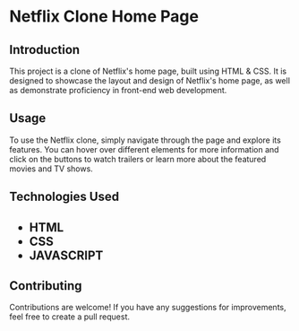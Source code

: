 <h1>Netflix Clone Home Page</h1>

<h2>Introduction</h2>
<p>This project is a clone of Netflix's home page, built using HTML & CSS. It is designed to showcase the layout and design of Netflix's home page, as well as demonstrate proficiency in front-end web development.</p>

<h2>Usage</h2>
<p>To use the Netflix clone, simply navigate through the page and explore its features. You can hover over different elements for more information and click on the buttons to watch trailers or learn more about the featured movies and TV shows.</p>

<h2>Technologies Used<h2>
<ul>
  <li>HTML</li>
  <li>CSS</li>
  <li>JAVASCRIPT</li>
</ul>

<h2>Contributing</h2>
<p>Contributions are welcome! If you have any suggestions for improvements, feel free to create a pull request.</p>
